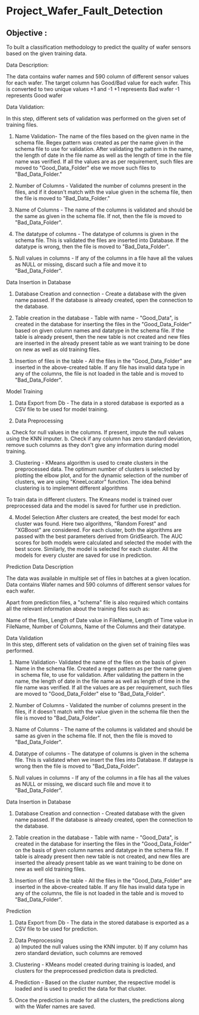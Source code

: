 # Project_Wafer_Fault_Detection

## Objective : 

To built a classification methodology to predict the quality of wafer sensors based on the given training data. 

Data Description: 

The data contains wafer names and 590 column of different sensor values for each wafer. The target column has Good/Bad value for each wafer. This is converted to two unique values +1 and -1
+1 represents Bad wafer
-1 represents Good wafer


Data Validation: 

In this step, different sets of validation was performed on the given set of training files.  
    
   1.  Name Validation- The name of the files based on the given name in the schema file. Regex pattern was created as per the name given in the schema file to          use  for validation. After validating the pattern in the name, the length of date in the file name as well as the length of time in the file name was              verified. If all the values are as per requirement, such files are moved to "Good_Data_Folder" else we move such files to "Bad_Data_Folder."

   2.  Number of Columns - Validated the number of columns present in the files, and if it doesn't match with the value given in the schema file, 
       then the file is moved to "Bad_Data_Folder."

   3. Name of Columns - The name of the columns is validated and should be the same as given in the schema file. If not, then the file is moved to                       "Bad_Data_Folder".

   4. The datatype of columns - The datatype of columns is given in the schema file. This is validated the files are inserted  into Database. If the datatype is         wrong, then the file is moved to "Bad_Data_Folder".

   5. Null values in columns - If any of the columns in a file have all the values as NULL or missing,   discard such a file and move it to "Bad_Data_Folder".

Data Insertion in Database
 
  1. Database Creation and connection - Create a database with the given name passed. If the database is already created, open the connection to the database.

  2. Table creation in the database - Table with name - "Good_Data", is created in the database for inserting the files in the "Good_Data_Folder" based on given        column names and datatype in the schema file. If the table is already present, then the new table is not created and new files are inserted in the already        present table as we want training to be done on new as well as old training files.

   
  3. Insertion of files in the table - All the files in the "Good_Data_Folder" are inserted in the above-created table. If any file has invalid data type in any        of the columns, the file is not loaded in the table and is moved to "Bad_Data_Folder".


Model Training 

   1. Data Export from Db - The data in a stored database is exported as a CSV file to be used for model training.

   2. Data Preprocessing

   a. Check for null values in the columns. If present, impute the null values using the KNN imputer.
   b. Check if any column has zero standard deviation, remove such columns as they don't give any information during model training.

   3. Clustering - KMeans algorithm is used to create clusters in the preprocessed data. The optimum number of clusters is selected by plotting the elbow plot,         and for the dynamic selection of the number of clusters, we are using "KneeLocator" function. The idea behind clustering is to implement different                 algorithms

   To train data in different clusters. The Kmeans model is trained over preprocessed data and the model is saved for further use in prediction.


4) Model Selection 
     After clusters are created, the best model for each cluster was found. Here two algorithms, "Random Forest" and "XGBoost" are considered. For each cluster,        both the algorithms are passed with the best parameters derived from GridSearch. The AUC scores for both models  were calculated and selected the model with      the best score. Similarly, the model is selected for each cluster. All the models for every cluster are saved for use in prediction.
 
 
 
 
Prediction Data Description
 
The data was available in multiple set of files in batches at a given location. Data contains Wafer names and 590 columns of different sensor values for each wafer. 

Apart from prediction files, a "schema" file is also required which contains all the relevant information about the training files such as:

Name of the files, Length of Date value in FileName, Length of Time value in FileName, Number of Columns, Name of the Columns and their datatype.




Data Validation  
In this step, different sets of validation on the given set of training files was performed. 

1. Name Validation- Validated the name of the files on the basis of given Name in the schema file. Created a regex pattern as per the name given in schema file, to use for validation. After validating the pattern in the name, the length of date in the file name as well as length of time in the file name was verified. If all the values are as per requirement, such files are moved to "Good_Data_Folder" else to "Bad_Data_Folder".

2. Number of Columns - Validated the number of columns present in the files, if it doesn't match with the value given in the schema file then the file is moved to "Bad_Data_Folder".

3. Name of Columns - The name of the columns is validated and should be same as given in the schema file. If not, then the file is moved to "Bad_Data_Folder".

4. Datatype of columns - The datatype of columns is given in the schema file. This is validated when we insert the files into Database. If dataype is wrong then the file is moved to "Bad_Data_Folder".

5. Null values in columns - If any of the columns in a file has all the values as NULL or missing, we discard such file and move it to "Bad_Data_Folder".

Data Insertion in Database 

1. Database Creation and connection - Created database with the given name passed. If the database is already created, open the connection to the database.

2. Table creation in the database - Table with name - "Good_Data", is created in the database for inserting the files in the "Good_Data_Folder" on the basis of given column names and datatype in the schema file. If table is already present then new table is not created, and new files are inserted the already present table as we want training to be done on new as well old training files.

3. Insertion of files in the table - All the files in the "Good_Data_Folder" are inserted in the above-created table. If any file has invalid data type in any of the columns, the file is not loaded in the table and is moved to "Bad_Data_Folder".


Prediction 
 
1. Data Export from Db - The data in the stored database is exported as a CSV file to be used for prediction.

2. Data Preprocessing    
   a) Imputed the null values using the KNN imputer.
   b) If any column has zero standard deviation, such columns are removed

3. Clustering - KMeans model created during training is loaded, and clusters for the preprocessed prediction data is predicted.

4. Prediction - Based on the cluster number, the respective model is loaded and is used to predict the data for that cluster.

5. Once the prediction is made for all the clusters, the predictions along with the Wafer names are saved. 
